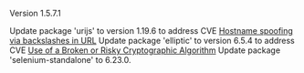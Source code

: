Version 1.5.7.1

Update package 'urijs' to version 1.19.6 to address CVE [Hostname spoofing via backslashes in URL](https://www.npmjs.com/advisories/1640)
Update package 'elliptic' to version 6.5.4 to address CVE [Use of a Broken or Risky Cryptographic Algorithm](https://www.npmjs.com/advisories/1648)
Update package 'selenium-standalone' to 6.23.0.

